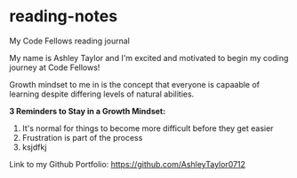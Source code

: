 # reading-notes
My Code Fellows reading journal

My name is Ashley Taylor and I'm excited and motivated to begin my coding journey at Code Fellows!

Growth mindset to me in is the concept that everyone is capaable of learning despite differing levels of natural abilities.

**3 Reminders to Stay in a Growth Mindset:**

1. It's normal for things to become more difficult before they get easier
2. Frustration is part of the process 
3. ksjdfkj

Link to my Github Portfolio: https://github.com/AshleyTaylor0712
